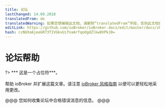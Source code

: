 ```yaml
---
title: 论坛
lastChanged: 14.09.2018
translatedFrom: de
translatedWarning: 如果您想编辑此文档，请删除“translatedFrom”字段，否则此文档将再次自动翻译
editLink: https://github.com/ioBroker/ioBroker.docs/edit/master/docs/zh-cn/trouble/forum.md
hash: ccNUXa6jeeGR73TIVGkvUifnaArfqoOgdZlkw8VPkJ0=
---
```

# 论坛帮助
?> *** 这是一个占位符***。<br><br>帮助 ioBroker 并扩展这篇文章。请注意 [ioBroker 风格指南](https://www.iobroker.net/#de/documentation/community/styleguidedoc.md) 以便可以更轻松地采用更改。

@@@ 您如何收集论坛中合格错误消息的信息。 @@@